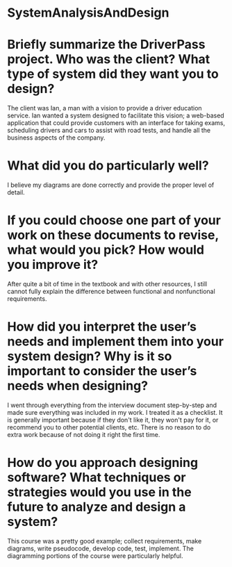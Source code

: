 # SystemAnalysisAndDesign

# Briefly summarize the DriverPass project. Who was the client? What type of system did they want you to design?

The client was Ian, a man with a vision to provide a driver education service. Ian wanted a system designed to facilitate this vision; a web-based application that could provide customers with an interface for taking exams, scheduling drivers and cars to assist with road tests, and handle all the business aspects of the company.

# What did you do particularly well?

I believe my diagrams are done correctly and provide the proper level of detail.

# If you could choose one part of your work on these documents to revise, what would you pick? How would you improve it?

After quite a bit of time in the textbook and with other resources, I still cannot fully explain the difference between functional and nonfunctional requirements.

# How did you interpret the user’s needs and implement them into your system design? Why is it so important to consider the user’s needs when designing?

I went through everything from the interview document step-by-step and made sure everything was included in my work. I treated it as a checklist. It is generally important because if they don't like it, they won't pay for it, or recommend you to other potential clients, etc. There is no reason to do extra work because of not doing it right the first time.

# How do you approach designing software? What techniques or strategies would you use in the future to analyze and design a system?

This course was a pretty good example; collect requirements, make diagrams, write pseudocode, develop code, test, implement. The diagramming portions of the course were particularly helpful.
